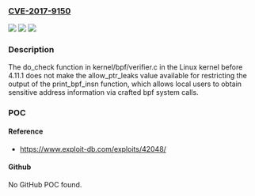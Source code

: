 ### [CVE-2017-9150](https://cve.mitre.org/cgi-bin/cvename.cgi?name=CVE-2017-9150)
![](https://img.shields.io/static/v1?label=Product&message=n%2Fa&color=blue)
![](https://img.shields.io/static/v1?label=Version&message=n%2Fa&color=blue)
![](https://img.shields.io/static/v1?label=Vulnerability&message=n%2Fa&color=brighgreen)

### Description

The do_check function in kernel/bpf/verifier.c in the Linux kernel before 4.11.1 does not make the allow_ptr_leaks value available for restricting the output of the print_bpf_insn function, which allows local users to obtain sensitive address information via crafted bpf system calls.

### POC

#### Reference
- https://www.exploit-db.com/exploits/42048/

#### Github
No GitHub POC found.

